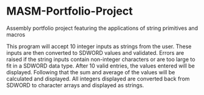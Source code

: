 # MASM-Portfolio-Project
Assembly portfolio project featuring the applications of string primitives and macros

This program will accept 10 integer inputs as strings from the user. These inputs are then converted to SDWORD values and validated. Errors are raised if the string inputs contain non-integer characters or are too large to fit in a SDWORD data type. After 10 valid entries, the values entered will be displayed. Following that the sum and average of the values will be calculated and displayed. All integers displayed are converted back from SDWORD to character arrays and displayed as strings.

